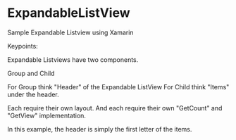 ExpandableListView
==================

Sample Expandable Listview using Xamarin

Keypoints: 

Expandable Listviews have two components. 

Group
and
Child

For Group think "Header" of the Expandable ListView
For Child think "Items" under the header. 

Each require their own layout. And each require their own "GetCount" and "GetView" implementation. 

In this example, the header is simply the first letter of the items.
